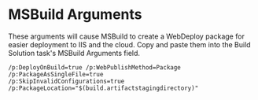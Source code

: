 # MSBuild Arguments #
These arguments will cause MSBuild to create a WebDeploy package for easier
deployment to IIS and the cloud. Copy and paste them into the Build Solution
task's MSBuild Arguments field.

```
/p:DeployOnBuild=true /p:WebPublishMethod=Package /p:PackageAsSingleFile=true 
/p:SkipInvalidConfigurations=true /p:PackageLocation="$(build.artifactstagingdirectory)"
```
